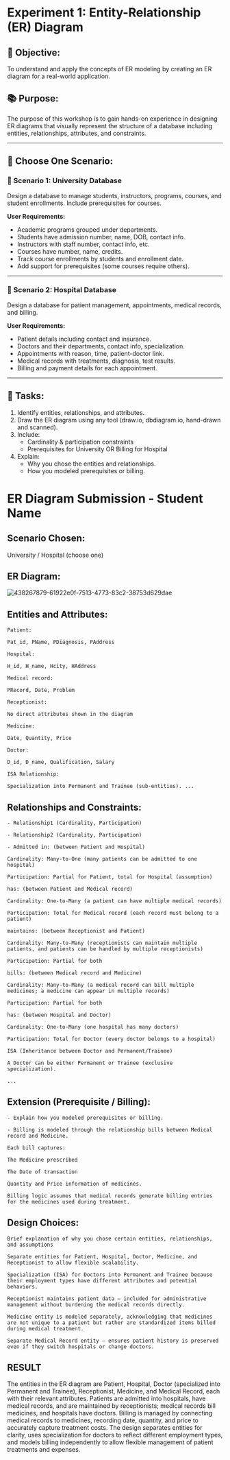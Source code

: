 # Experiment 1: Entity-Relationship (ER) Diagram

## 🎯 Objective:
To understand and apply the concepts of ER modeling by creating an ER diagram for a real-world application.

## 📚 Purpose:
The purpose of this workshop is to gain hands-on experience in designing ER diagrams that visually represent the structure of a database including entities, relationships, attributes, and constraints.

---

## 🧪 Choose One Scenario:

### 🔹 Scenario 1: University Database
Design a database to manage students, instructors, programs, courses, and student enrollments. Include prerequisites for courses.

**User Requirements:**
- Academic programs grouped under departments.
- Students have admission number, name, DOB, contact info.
- Instructors with staff number, contact info, etc.
- Courses have number, name, credits.
- Track course enrollments by students and enrollment date.
- Add support for prerequisites (some courses require others).

---

### 🔹 Scenario 2: Hospital Database
Design a database for patient management, appointments, medical records, and billing.

**User Requirements:**
- Patient details including contact and insurance.
- Doctors and their departments, contact info, specialization.
- Appointments with reason, time, patient-doctor link.
- Medical records with treatments, diagnosis, test results.
- Billing and payment details for each appointment.

---

## 📝 Tasks:
1. Identify entities, relationships, and attributes.
2. Draw the ER diagram using any tool (draw.io, dbdiagram.io, hand-drawn and scanned).
3. Include:
   - Cardinality & participation constraints
   - Prerequisites for University OR Billing for Hospital
4. Explain:
   - Why you chose the entities and relationships.
   - How you modeled prerequisites or billing.

# ER Diagram Submission - Student Name

## Scenario Chosen:
University / Hospital (choose one)

## ER Diagram:
![438267879-61922e0f-7513-4773-83c2-38753d629dae](https://github.com/user-attachments/assets/1250a730-10a6-432e-9d18-8e23cb36d47a)


## Entities and Attributes:
```
Patient:

Pat_id, PName, PDiagnosis, PAddress

Hospital:

H_id, H_name, Hcity, HAddress

Medical record:

PRecord, Date, Problem

Receptionist:

No direct attributes shown in the diagram

Medicine:

Date, Quantity, Price

Doctor:

D_id, D_name, Qualification, Salary

ISA Relationship:

Specialization into Permanent and Trainee (sub-entities). ...
```
## Relationships and Constraints:
```
- Relationship1 (Cardinality, Participation)

- Relationship2 (Cardinality, Participation)

- Admitted in: (between Patient and Hospital)

Cardinality: Many-to-One (many patients can be admitted to one hospital)

Participation: Partial for Patient, total for Hospital (assumption)

has: (between Patient and Medical record)

Cardinality: One-to-Many (a patient can have multiple medical records)

Participation: Total for Medical record (each record must belong to a patient)

maintains: (between Receptionist and Patient)

Cardinality: Many-to-Many (receptionists can maintain multiple patients, and patients can be handled by multiple receptionists)

Participation: Partial for both

bills: (between Medical record and Medicine)

Cardinality: Many-to-Many (a medical record can bill multiple medicines; a medicine can appear in multiple records)

Participation: Partial for both

has: (between Hospital and Doctor)

Cardinality: One-to-Many (one hospital has many doctors)

Participation: Total for Doctor (every doctor belongs to a hospital)

ISA (Inheritance between Doctor and Permanent/Trainee)

A Doctor can be either Permanent or Trainee (exclusive specialization).

...
```

## Extension (Prerequisite / Billing):
```
- Explain how you modeled prerequisites or billing.

- Billing is modeled through the relationship bills between Medical record and Medicine.

Each bill captures:

The Medicine prescribed

The Date of transaction

Quantity and Price information of medicines.

Billing logic assumes that medical records generate billing entries for the medicines used during treatment.
```

## Design Choices:
```
Brief explanation of why you chose certain entities, relationships, and assumptions

Separate entities for Patient, Hospital, Doctor, Medicine, and Receptionist to allow flexible scalability.

Specialization (ISA) for Doctors into Permanent and Trainee because their employment types have different attributes and potential behaviors.

Receptionist maintains patient data — included for administrative management without burdening the medical records directly.

Medicine entity is modeled separately, acknowledging that medicines are not unique to a patient but rather are standardized items billed during medical treatment.

Separate Medical Record entity — ensures patient history is preserved even if they switch hospitals or change doctors.
```

## RESULT
The entities in the ER diagram are Patient, Hospital, Doctor (specialized into Permanent and Trainee), Receptionist, Medicine, and Medical Record, each with their relevant attributes. Patients are admitted into hospitals, have medical records, and are maintained by receptionists; medical records bill medicines, and hospitals have doctors. Billing is managed by connecting medical records to medicines, recording date, quantity, and price to accurately capture treatment costs. The design separates entities for clarity, uses specialization for doctors to reflect different employment types, and models billing independently to allow flexible management of patient treatments and expenses.
